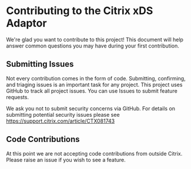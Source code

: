 # Contributing to the Citrix xDS Adaptor

 We're glad you want to contribute to this project! This document will help answer common questions you may have during your first contribution.

 ## Submitting Issues

 Not every contribution comes in the form of code. Submitting, confirming, and triaging issues is an important task for any project. This project uses GitHub to track all project issues. You can use Issues to submit feature requests.

 We ask you not to submit security concerns via GitHub. For details on submitting potential security issues please see <https://support.citrix.com/article/CTX081743>

 ## Code Contributions 
 At this point we are not accepting code contributions from outside Citrix. Please raise an issue if you wish to see a feature.
